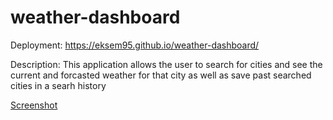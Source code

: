 # weather-dashboard

Deployment: https://eksem95.github.io/weather-dashboard/

Description:
This application allows the user to search for cities and see the current and forcasted weather for that city as well as save past searched cities in a searh history

[Screenshot](./screenshot.png)